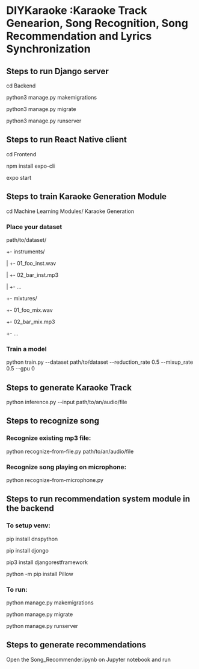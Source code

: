 # DIYKaraoke :Karaoke Track Genearion, Song Recognition, Song Recommendation and Lyrics Synchronization

## Steps to run Django server

cd Backend 

python3 manage.py makemigrations

python3 manage.py migrate

python3 manage.py runserver <your public ip>

## Steps to run  React Native client

cd Frontend

npm install expo-cli

expo start

## Steps to train Karaoke Generation Module
cd Machine Learning Modules/ Karaoke Generation
### Place your dataset

path/to/dataset/
 
 +- instruments/
 
 |    +- 01_foo_inst.wav
 
 |    +- 02_bar_inst.mp3
 
 |    +- ...
 
 +- mixtures/
 
 +- 01_foo_mix.wav
 
 +- 02_bar_mix.mp3
 
 +- ...
### Train a model
python train.py --dataset path/to/dataset --reduction_rate 0.5 --mixup_rate 0.5 --gpu 0

## Steps to generate Karaoke Track
python inference.py --input path/to/an/audio/file

## Steps to recognize song

### Recognize existing mp3 file:
python  recognize-from-file.py path/to/an/audio/file

### Recognize song playing on microphone:
python  recognize-from-microphone.py 

## Steps to run recommendation system module in the backend

### To setup venv:

pip install dnspython  

pip install djongo 

pip3 install djangorestframework

python -m pip install Pillow

### To run:

python manage.py makemigrations

python manage.py migrate

python manage.py runserver

## Steps to generate recommendations

Open the Song_Recommender.ipynb on Jupyter notebook and run

